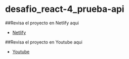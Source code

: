 # desafio_react-4_prueba-api

##Revisa el proyecto en Netlify aqui

- [Netlify](https://desafio-react-4-prueba-api.netlify.app)

##Revisa el proyecto en Youtube aqui

- [Youtube](https://www.youtube.com/watch?v=IYf_pFO_FoE)
